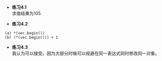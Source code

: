 * **练习4.1**  
求值结果为105  

* **练习4.2**  
```
(a) *(vec.begin())  
(b) (*(vec.begin())) + 1
```

* **练习4.3**  
我认为可以接受。因为大部分时候可以规避在同一表达式同时修改同一对象。

